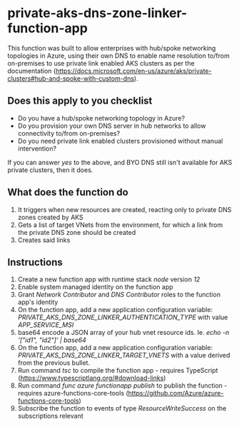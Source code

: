 # private-aks-dns-zone-linker-function-app

This function was built to allow enterprises with hub/spoke networking topologies in Azure, using their own DNS to enable name resolution to/from on-premises to use private link enabled AKS clusters as per the documentation (https://docs.microsoft.com/en-us/azure/aks/private-clusters#hub-and-spoke-with-custom-dns).

## Does this apply to you checklist

- Do you have a hub/spoke networking topology in Azure?
- Do you provision your own DNS server in hub networks to allow connectivity to/from on-premises?
- Do you need private link enabled clusters provisioned without manual intervention?

If you can answer *yes* to the above, and BYO DNS still isn't available for AKS private clusters, then it does.

## What does the function do

1. It triggers when new resources are created, reacting only to private DNS zones created by AKS
1. Gets a list of target VNets from the environment, for which a link from the private DNS zone should be created
1. Creates said links

## Instructions

1. Create a new function app with runtime stack *node* version *12*
1. Enable system managed identity on the function app
1. Grant *Network Contributor* and *DNS Contributor* roles to the function app's identity
1. On the function app, add a new application configuration variable: *PRIVATE_AKS_DNS_ZONE_LINKER_AUTHENTICATION_TYPE* with value *APP_SERVICE_MSI*
1. base64 encode a JSON array of your hub vnet resource ids. Ie. *echo -n '["id1", "id2"]' | base64*
1. On the function app, add a new application configuration variable: *PRIVATE_AKS_DNS_ZONE_LINKER_TARGET_VNETS* with a value derived from the previous bullet.
1. Run command *tsc* to compile the function app - requires TypeScript (https://www.typescriptlang.org/#download-links)
1. Run command *func azure functionapp publish <your-app-name>* to publish the function - requires azure-functions-core-tools (https://github.com/Azure/azure-functions-core-tools)
1. Subscribe the function to events of type *ResourceWriteSuccess* on the subscriptions relevant
